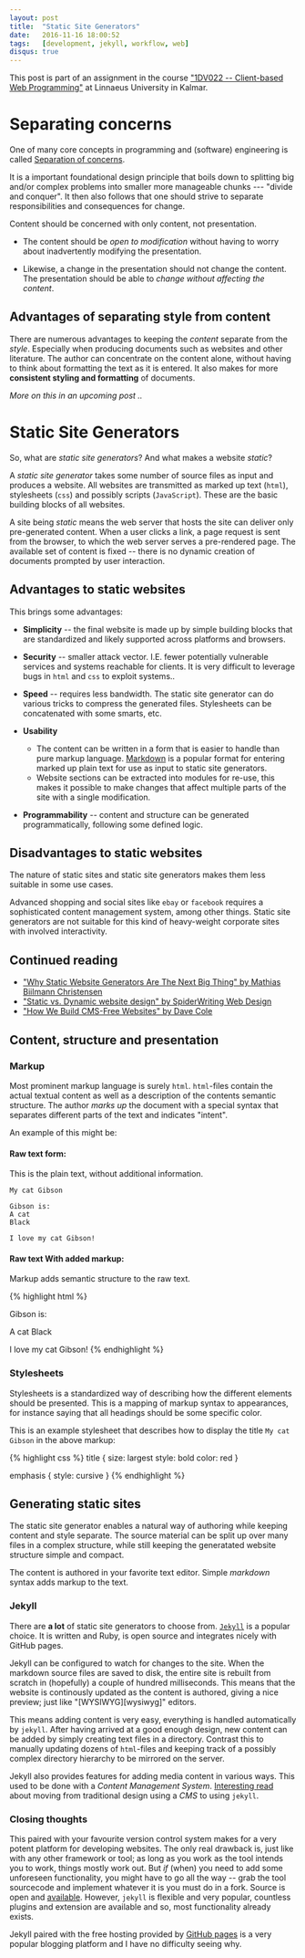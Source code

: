 ```yaml
---
layout: post
title:  "Static Site Generators"
date:   2016-11-16 18:00:52
tags:   [development, jekyll, workflow, web]
disqus: true
---
```


This post is part of an assignment in the course
["1DV022 -- Client-based Web Programming"][1dv022] at Linnaeus
University in Kalmar.

Separating concerns
===================
One of many core concepts in programming and (software) engineering is
called [Separation of concerns][wiki-sepcon].

It is a important foundational design principle that boils down to
splitting big and/or complex problems into smaller more manageable
chunks --- "divide and conquer".  It then also follows that one should
strive to separate responsibilities and consequences for change.

Content should be concerned with only content, not presentation.

* The content should be _open to modification_ without having to worry
  about inadvertently modifying the presentation.

* Likewise, a change in the presentation should not change the content.
  The presentation should be able to _change without affecting the
  content_.

Advantages of separating style from content
-------------------------------------------
There are numerous advantages to keeping the _content_ separate from
the _style_. Especially when producing documents such as websites and
other literature. The author can concentrate on the content alone,
without having to think about formatting the text as it is entered. It
also makes for more __consistent styling and formatting__ of documents.

*More on this in an upcoming post ..*

Static Site Generators
======================
So, what are _static site generators_?
And what makes a website _static_?

A _static site generator_ takes some number of source files as input
and produces a website. All websites are transmitted as marked up text
(`html`), stylesheets (`css`) and possibly scripts (`JavaScript`).
These are the basic building blocks of all websites.

A site being _static_ means the web server that hosts the site
can deliver only pre-generated content. When a user clicks a link,
a page request is sent from the browser, to which the web server
serves a pre-rendered page. The available set of content is fixed --
there is no dynamic creation of documents prompted by user interaction.


Advantages to static websites
-----------------------------
This brings some advantages:

* __Simplicity__ -- the final website is made up by simple building
  blocks that are standardized and likely supported across platforms and
  browsers.

* __Security__ -- smaller attack vector. I.E. fewer potentially
  vulnerable services and systems reachable for clients. It is very
  difficult to leverage bugs in `html` and `css` to exploit systems..

* __Speed__ -- requires less bandwidth.  The static site generator can
  do various tricks to compress the generated files. Stylesheets can be
  concatenated with some smarts, etc.

* __Usability__
    * The content can be written in a form that is easier to handle
      than pure markup language. [Markdown][markdown] is a popular
      format for entering marked up plain text for use as input to
      static site generators.
    * Website sections can be extracted into modules for re-use, this
      makes it possible to make changes that affect multiple parts of
      the site with a single modification.

* __Programmability__ -- content and structure can be generated
  programmatically, following some defined logic.


Disadvantages to static websites
--------------------------------
The nature of static sites and static site generators makes them less
suitable in some use cases.

Advanced shopping and social sites like `ebay` or `facebook` requires
a sophisticated content management system, among other things. Static
site generators are not suitable for this kind of heavy-weight corporate
sites with involved interactivity.

Continued reading
-----------------

* ["Why Static Website Generators Are The Next Big Thing" by Mathias Biilmann Christensen][biilmann]
* ["Static vs. Dynamic website design" by SpiderWriting Web Design][spiderwriting]
* ["How We Build CMS-Free Websites" by Dave Cole][cms-to-jekyll]



Content, structure and presentation
-----------------------------------

### Markup
Most prominent markup language is surely `html`. `html`-files contain
the actual textual content as well as a description of the contents
semantic structure.
The author *marks up* the document with a special syntax that separates
different parts of the text and indicates "intent".

An example of this might be:

#### Raw text form:
This is the plain text, without additional information.

    My cat Gibson

    Gibson is:
    A cat
    Black

    I love my cat Gibson!

#### Raw text With added markup:
Markup adds semantic structure to the raw text.

{% highlight html %}
<title>My cat Gibson</title>

<list>
Gibson is:

<item>A cat</item>
<item>Black</item>
</list>

I <emphasis>love</emphasis> my cat Gibson!
{% endhighlight %}


### Stylesheets
Stylesheets is a standardized way of describing how the different elements
should be presented. This is a mapping of markup syntax to appearances,
for instance saying that  all headings should be some specific color.

This is an example stylesheet that describes how to display the title
`My cat Gibson` in the above markup:

{% highlight css %}
title {
    size: largest
    style: bold
    color: red
}

emphasis {
    style: cursive
}
{% endhighlight %}


Generating static sites
-----------------------
The static site generator enables a natural way of authoring while
keeping content and style separate. The source material can be split
up over many files in a complex structure, while still keeping the
generatated website structure simple and compact.

The content is authored in your favorite text editor. Simple _markdown_ syntax
adds markup to the text.


### Jekyll
There are __a lot__ of static site generators to choose from.
[`Jekyll`][jekyll] is a popular choice. It is written and Ruby, is open source
and integrates nicely with GitHub pages.

Jekyll can be configured to watch for changes to the site. When the
markdown source files are saved to disk, the entire site is rebuilt from
scratch in (hopefully) a couple of hundred milliseconds.
This means that the website is continously updated as the content is authored,
giving a nice preview; just like "[WYSIWYG][wysiwyg]" editors.

This means adding content is very easy, everything is handled automatically by
`jekyll`. After having arrived at a good enough design, new content can be
added by simply creating text files in a directory.  Contrast this to manually
updating dozens of `html`-files and keeping track of a possibly complex
directory hierarchy to be mirrored on the server.

Jekyll also provides features for adding media content in various ways.
This used to be done with a _Content Management System_. [Interesting
read][cms-to-jekyll] about moving from traditional design using a
 _CMS_ to using `jekyll`.


### Closing thoughts
This paired with your favourite version control system makes for a very
potent platform for developing websites.
The only real drawback is, just like with any other framework or tool;
as long as you work as the tool intends you to work, things mostly work
out. But _if_ (when) you need to add some unforeseen functionality,
you might have to go all the way -- grab the tool sourcecode and
implement whatever it is you must do in a fork.
Source is open and [available][jekyll-github]. However, `jekyll` is
flexible and very popular, countless plugins and extension
are available and so, most functionality already exists.

Jekyll paired with the free hosting provided by [GitHub pages][github-pages]
is a very popular blogging platform and I have no difficulty seeing why.


[1dv022]: https://coursepress.lnu.se/kurs/klientbaserad-webbprogrammering/
[wiki-sepcon]: https://en.wikipedia.org/wiki/Separation_of_concerns
[allincottrell]: http://dsv.su.se/polopoly_fs/1.125295.1361458482!/menu/standard/file/wp.htm
[proprietaryformats]: http://www.podval.org/~sds/data.html
[markdown]: https://daringfireball.net/projects/markdown/
[jekyll]: https://jekyllrb.com/
[jekyll-github]: https://github.com/jekyll/jekyll
[github-pages]: https://pages.github.com/
[cms-to-jekyll]: https://developmentseed.org/blog/2012/07/27/build-cms-free-websites/
[biilmann]: https://www.smashingmagazine.com/2015/11/modern-static-website-generators-next-big-thing/
[spiderwriting]: http://www.spiderwriting.co.uk/static-dynamic.php
[wiki-wysiwyg]: https://en.wikipedia.org/wiki/WYSIWYG
